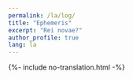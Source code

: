 ```yaml
---
permalink: /la/log/
title: "Ephemeris"
excerpt: "Rei novae?"
author_profile: true
lang: la
---
```

{%- include no-translation.html -%}
